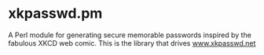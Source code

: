 xkpasswd.pm
===========

A Perl module for generating secure memorable passwords inspired by the fabulous XKCD web comic. This is the library that drives www.xkpasswd.net
